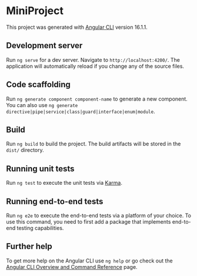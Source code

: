 # MiniProject

This project was generated with [Angular CLI](https://github.com/angular/angular-cli) version 16.1.1.

## Development server

Run `ng serve` for a dev server. Navigate to `http://localhost:4200/`. The application will automatically reload if you change any of the source files.

## Code scaffolding

Run `ng generate component component-name` to generate a new component. You can also use `ng generate directive|pipe|service|class|guard|interface|enum|module`.

## Build

Run `ng build` to build the project. The build artifacts will be stored in the `dist/` directory.

## Running unit tests

Run `ng test` to execute the unit tests via [Karma](https://karma-runner.github.io).

## Running end-to-end tests

Run `ng e2e` to execute the end-to-end tests via a platform of your choice. To use this command, you need to first add a package that implements end-to-end testing capabilities.

## Further help

To get more help on the Angular CLI use `ng help` or go check out the [Angular CLI Overview and Command Reference](https://angular.io/cli) page.

<!-- let arr = [5.4, 0.35, 0.42, 1.2, 36, 6.6, 1.56, 1.08, 6.13, 0.28, 1.54]
let final = []
let count = 0
let k = 1
for (let i = 0; i < 11; i++) {
    for (let j = 0; j < arr.length; j++) {
        let x = +arr[j] + 0.1
        arr[j] = +x.toFixed(2)
        count++
        if (count % 22 === 0) {
            k++
            console.log(k)
        }
        final.push([...arr, k])
    }
}

console.log(JSON.stringify(final)) -->
